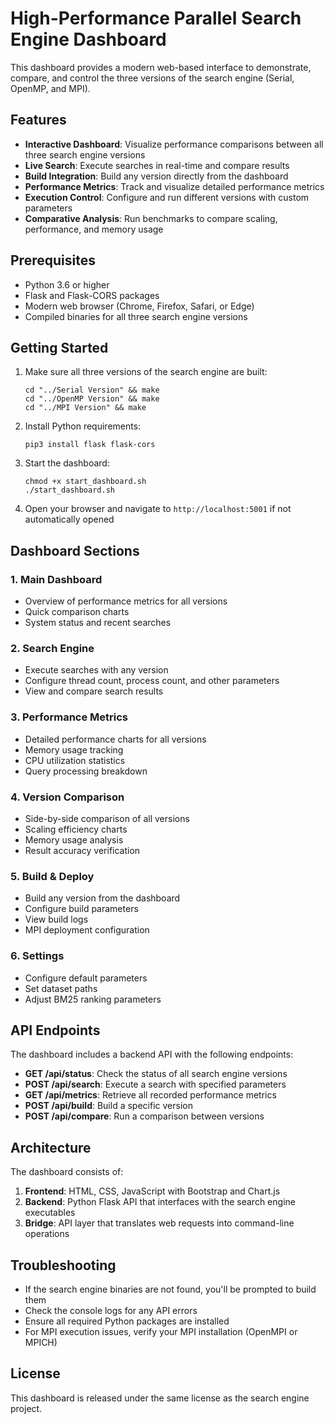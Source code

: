 # High-Performance Parallel Search Engine Dashboard

This dashboard provides a modern web-based interface to demonstrate, compare, and control the three versions of the search engine (Serial, OpenMP, and MPI).

## Features

- **Interactive Dashboard**: Visualize performance comparisons between all three search engine versions
- **Live Search**: Execute searches in real-time and compare results
- **Build Integration**: Build any version directly from the dashboard
- **Performance Metrics**: Track and visualize detailed performance metrics
- **Execution Control**: Configure and run different versions with custom parameters
- **Comparative Analysis**: Run benchmarks to compare scaling, performance, and memory usage

## Prerequisites

- Python 3.6 or higher
- Flask and Flask-CORS packages
- Modern web browser (Chrome, Firefox, Safari, or Edge)
- Compiled binaries for all three search engine versions

## Getting Started

1. Make sure all three versions of the search engine are built:
   ```
   cd "../Serial Version" && make
   cd "../OpenMP Version" && make
   cd "../MPI Version" && make
   ```

2. Install Python requirements:
   ```
   pip3 install flask flask-cors
   ```

3. Start the dashboard:
   ```
   chmod +x start_dashboard.sh
   ./start_dashboard.sh
   ```

4. Open your browser and navigate to `http://localhost:5001` if not automatically opened

## Dashboard Sections

### 1. Main Dashboard

- Overview of performance metrics for all versions
- Quick comparison charts
- System status and recent searches

### 2. Search Engine

- Execute searches with any version
- Configure thread count, process count, and other parameters
- View and compare search results

### 3. Performance Metrics

- Detailed performance charts for all versions
- Memory usage tracking
- CPU utilization statistics
- Query processing breakdown

### 4. Version Comparison

- Side-by-side comparison of all versions
- Scaling efficiency charts
- Memory usage analysis
- Result accuracy verification

### 5. Build & Deploy

- Build any version from the dashboard
- Configure build parameters
- View build logs
- MPI deployment configuration

### 6. Settings

- Configure default parameters
- Set dataset paths
- Adjust BM25 ranking parameters

## API Endpoints

The dashboard includes a backend API with the following endpoints:

- **GET /api/status**: Check the status of all search engine versions
- **POST /api/search**: Execute a search with specified parameters
- **GET /api/metrics**: Retrieve all recorded performance metrics
- **POST /api/build**: Build a specific version
- **POST /api/compare**: Run a comparison between versions

## Architecture

The dashboard consists of:

1. **Frontend**: HTML, CSS, JavaScript with Bootstrap and Chart.js
2. **Backend**: Python Flask API that interfaces with the search engine executables
3. **Bridge**: API layer that translates web requests into command-line operations

## Troubleshooting

- If the search engine binaries are not found, you'll be prompted to build them
- Check the console logs for any API errors
- Ensure all required Python packages are installed
- For MPI execution issues, verify your MPI installation (OpenMPI or MPICH)

## License

This dashboard is released under the same license as the search engine project.
